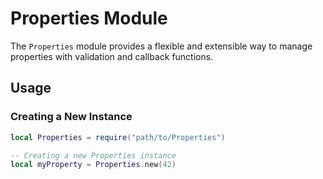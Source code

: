 # Properties Module

The `Properties` module provides a flexible and extensible way to manage properties with validation and callback functions.

## Usage

### Creating a New Instance

```lua
local Properties = require("path/to/Properties")

-- Creating a new Properties instance
local myProperty = Properties.new(42)
